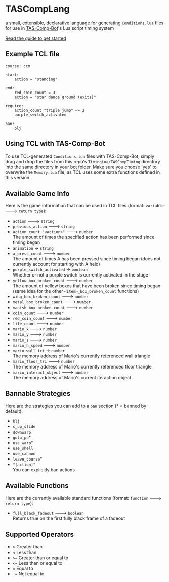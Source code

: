 # TASCompLang
a small, extensible, declarative language for generating `Conditions.lua` files for use in [TAS-Comp-Bot](https://github.com/bxrru/TAS-Comp-Bot)'s Lua script timing system

[Read the guide to get started](https://github.com/tjk113/TASCompLang/blob/main/GUIDE.md)

## Example TCL file
```
course: ccm

start:
    action = "standing"

end:
    red_coin_count = 3
    action = "star dance ground (exits)"

require:
    action_count "triple jump" <= 2
    purple_switch_activated

ban:
    blj
```

## Using TCL with TAS-Comp-Bot
To use TCL-generated `Conditions.lua` files with TAS-Comp-Bot, simply drag and drop the files from this repo's `TimingLua/TASCompTiming` directory into the same directory in your bot folder. Make sure you choose 'yes' to overwrite the `Memory.lua` file, as TCL uses some extra functions defined in this version.

## Available Game Info
Here is the game information that can be used in TCL files (format: `variable` 🡒 `return type`):  
- `action` 🡒 `string`
- `previous_action` 🡒 `string`
- `action_count "<action>"` 🡒 `number`  
The amount of times the specified action has been performed since timing began
- `animation` -> `string`
- `a_press_count` 🡒 `number`  
The amount of times A has been pressed since timing began (does not currently account for starting with A held)
- `purple_switch_activated` -> `boolean`  
Whether or not a purple switch is currently activated in the stage
- `yellow_box_broken_count` 🡒 `number`  
The amount of yellow boxes that have been broken since timing began (same idea for the other `<item>_box_broken_count` functions)
- `wing_box_broken_count` 🡒 `number`
- `metal_box_broken_count` 🡒 `number`
- `vanish_box_broken_count` 🡒 `number`
- `coin_count` 🡒 `number`
- `red_coin_count` 🡒 `number`
- `life_count` 🡒 `number`
- `mario_x` 🡒 `number`
- `mario_y` 🡒 `number`
- `mario_z` 🡒 `number`
- `mario_h_speed` 🡒 `number`
- `mario_wall_tri` -> `number`  
The memory address of Mario's currently referenced wall triangle
- `mario_floor_tri` 🡒 `number`  
The memory address of Mario's currently referenced floor triangle
- `mario_interact_object` 🡒 `number`  
The memory address of Mario's current iteraction object

## Bannable Strategies
Here are the strategies you can add to a `ban` section (\* = banned by default):    
- `blj`
- `c_up_slide`
- `downwarp`
- `goto_pu`*
- `use_warp`*
- `use_shell`
- `use_cannon`
- `leave_course`*
- `"[action]"`  
You can explicitly ban actions

## Available Functions
Here are the currently available standard functions (format: `function` 🡒 `return type`):
- `full_black_fadeout` 🡒 `boolean`  
Returns true on the first fully black frame of a fadeout

## Supported Operators
- `>` Greater than
- `<` Less than
- `>=` Greater than or equal to
- `<=` Less than or equal to
- `=` Equal to
- `!=` Not equal to
